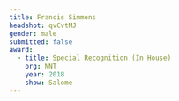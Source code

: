 ```yaml
---
title: Francis Simmons
headshot: qvCvtMJ
gender: male
submitted: false
award:
  - title: Special Recognition (In House)
    org: NNT
    year: 2018
    show: Salome
---
```

